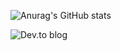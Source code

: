 
![Anurag's GitHub stats](https://github-readme-stats.vercel.app/api?username=ilumimetin2&show_icons=true&theme=transparent)

![Dev.to blog](https://img.shields.io/badge/dev.to-0A0A0A?style=for-the-badge&logo=dev.to&logoColor=white)

